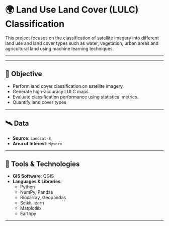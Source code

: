 # 🌍 Land Use Land Cover (LULC) Classification

This project focuses on the classification of satellite imagery into different land use and land cover types such as water, vegetation, urban areas and agricultural land using machine learning techniques.

---

---

## 🎯 Objective

- Perform land cover classification on satellite imagery.
- Generate high-accuracy LULC maps.
- Evaluate classification performance using statistical metrics.
- Quantify land cover types

---

## 🛰️ Data

- **Source**: `Landsat-8`
- **Area of Interest**: `Mysore`
  
---

## 🧰 Tools & Technologies

- **GIS Software**: QGIS
- **Languages & Libraries**:  
  - Python  
  - NumPy, Pandas  
  - Rioxarray, Geopandas  
  - Scikit-learn  
  - Matplotlib
  - Earthpy

---
